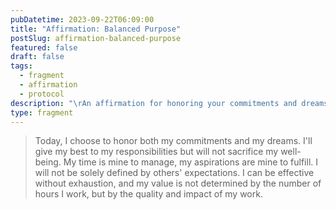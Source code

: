 ```yaml
---
pubDatetime: 2023-09-22T06:09:00
title: "Affirmation: Balanced Purpose"
postSlug: affirmation-balanced-purpose
featured: false
draft: false
tags:
  - fragment
  - affirmation
  - protocol
description: "\rAn affirmation for honoring your commitments and dreams while prioritizing well-being. Manage your time effectively without sacrificing quality or impact."
type: fragment
---
```

> Today, I choose to honor both my commitments and my dreams. I'll give my best to my responsibilities but will not sacrifice my well-being. My time is mine to manage, my aspirations are mine to fulfill. I will not be solely defined by others' expectations. I can be effective without exhaustion, and my value is not determined by the number of hours I work, but by the quality and impact of my work.
